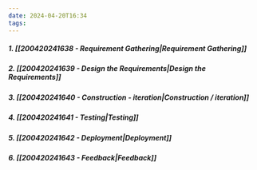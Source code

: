 ```yaml
---
date: 2024-04-20T16:34
tags: 
---
```

##### 1. [[200420241638 - Requirement Gathering|Requirement Gathering]]
##### 2. [[200420241639 - Design the Requirements|Design the Requirements]]
##### 3. [[200420241640 - Construction - iteration|Construction / iteration]]
##### 4. [[200420241641 - Testing|Testing]]
##### 5. [[200420241642 - Deployment|Deployment]]
##### 6. [[200420241643 - Feedback|Feedback]]

